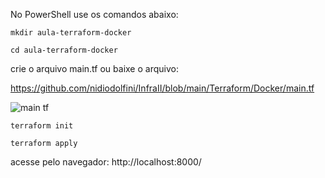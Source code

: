 No PowerShell use os comandos abaixo:
```
mkdir aula-terraform-docker
```
```
cd aula-terraform-docker
```
crie o arquivo main.tf ou baixe o arquivo:

https://github.com/nidiodolfini/InfraII/blob/main/Terraform/Docker/main.tf

![main tf](https://github.com/nidiodolfini/InfraII/blob/main/Terraform/img/main%20tf.png?raw=true)

```
terraform init
```
```
terraform apply
```
acesse pelo navegador: http://localhost:8000/
